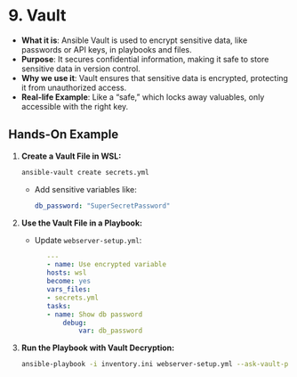 # 9. **Vault**

- **What it is**: Ansible Vault is used to encrypt sensitive data, like passwords or API keys, in playbooks and files.
- **Purpose**: It secures confidential information, making it safe to store sensitive data in version control.
- **Why we use it**: Vault ensures that sensitive data is encrypted, protecting it from unauthorized access.
- **Real-life Example**: Like a “safe,” which locks away valuables, only accessible with the right key.

## Hands-On Example

1. **Create a Vault File in WSL:**

   ```bash
   ansible-vault create secrets.yml
   ```

   - Add sensitive variables like:

     ```yaml
     db_password: "SuperSecretPassword"
     ```

2. **Use the Vault File in a Playbook:**
   - Update `webserver-setup.yml`:

     ```yaml
        ---
        - name: Use encrypted variable
        hosts: wsl
        become: yes
        vars_files:
        - secrets.yml
        tasks:
        - name: Show db password
            debug:
                var: db_password

     ```

3. **Run the Playbook with Vault Decryption:**

   ```bash
   ansible-playbook -i inventory.ini webserver-setup.yml --ask-vault-pass
   ```
